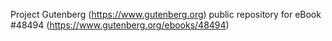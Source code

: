Project Gutenberg (https://www.gutenberg.org) public repository for
eBook #48494 (https://www.gutenberg.org/ebooks/48494)

